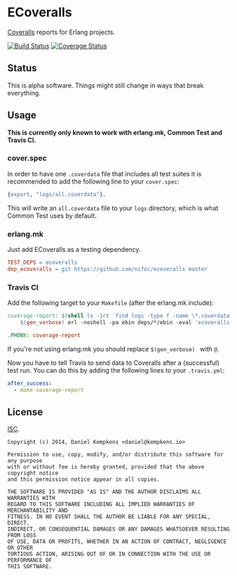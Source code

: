 # ECoveralls

[Coveralls](https://coveralls.io) reports for Erlang projects.

[![Build Status](https://travis-ci.org/nifoc/ecoveralls.png)](https://travis-ci.org/nifoc/ecoveralls) [![Coverage Status](https://coveralls.io/repos/nifoc/ecoveralls/badge.png?branch=master)](https://coveralls.io/r/nifoc/ecoveralls?branch=master)

## Status

This is alpha software. Things might still change in ways that break everything.

## Usage

**This is currently only known to work with erlang.mk, Common Test and Travis CI.**

### cover.spec

In order to have one `.coverdata` file that includes all test suites it is recommended to add the following line to your `cover.spec`:

```erlang
{export, "logs/all.coverdata"}.
```

This will write an `all.coverdata` file to your `logs` directory, which is what Common Test uses by default.

### erlang.mk

Just add ECoveralls as a testing dependency.

```makefile
TEST_DEPS = ecoveralls
dep_ecoveralls = git https://github.com/nifoc/ecoveralls master
```

### Travis CI

Add the following target to your `Makefile` (after the erlang.mk include):

```makefile
coverage-report: $(shell ls -1rt `find logs -type f -name \*.coverdata 2>/dev/null` | tail -n1)
	$(gen_verbose) erl -noshell -pa ebin deps/*/ebin -eval 'ecoveralls:travis_ci("$?"), init:stop()'

.PHONY: coverage-report
```

If you're not using erlang.mk you should replace `$(gen_verbose) ` with `@`.

Now you have to tell Travis to send data to Coveralls after a (successful) test run. You can do this by adding the following lines to your `.travis.yml`:

```yaml
after_success:
  - make coverage-report
```

## License

[ISC](https://en.wikipedia.org/wiki/ISC_license).

```
Copyright (c) 2014, Daniel Kempkens <daniel@kempkens.io>

Permission to use, copy, modify, and/or distribute this software for any purpose
with or without fee is hereby granted, provided that the above copyright notice
and this permission notice appear in all copies.

THE SOFTWARE IS PROVIDED "AS IS" AND THE AUTHOR DISCLAIMS ALL WARRANTIES WITH
REGARD TO THIS SOFTWARE INCLUDING ALL IMPLIED WARRANTIES OF MERCHANTABILITY AND
FITNESS. IN NO EVENT SHALL THE AUTHOR BE LIABLE FOR ANY SPECIAL, DIRECT,
INDIRECT, OR CONSEQUENTIAL DAMAGES OR ANY DAMAGES WHATSOEVER RESULTING FROM LOSS
OF USE, DATA OR PROFITS, WHETHER IN AN ACTION OF CONTRACT, NEGLIGENCE OR OTHER
TORTIOUS ACTION, ARISING OUT OF OR IN CONNECTION WITH THE USE OR PERFORMANCE OF
THIS SOFTWARE.
```
